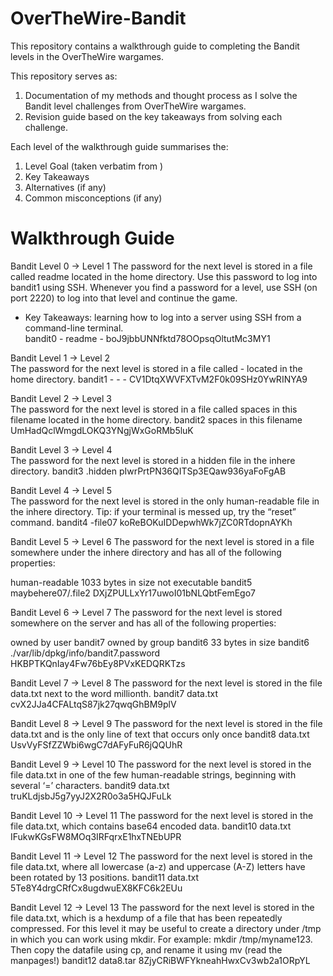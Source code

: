 # OverTheWire-Bandit
This repository contains a walkthrough guide to completing the Bandit levels in the OverTheWire wargames.

This repository serves as:
1) Documentation of my methods and thought process as I solve the Bandit level challenges from OverTheWire wargames.
2) Revision guide based on the key takeaways from solving each challenge.

Each level of the walkthrough guide summarises the:
1) Level Goal (taken verbatim from <insert link to OverTheWire page>)
2) Key Takeaways
3) Alternatives (if any)
4) Common misconceptions (if any)

# Walkthrough Guide
Bandit Level 0 → Level 1
The password for the next level is stored in a file called readme located in the home directory. Use this password to log into bandit1 using SSH. Whenever you find a password for a level, use SSH (on port 2220) to log into that level and continue the game.
* Key Takeaways: learning how to log into a server using SSH from a command-line terminal.  
bandit0 - readme - boJ9jbbUNNfktd78OOpsqOltutMc3MY1

Bandit Level 1 → Level 2  
The password for the next level is stored in a file called - located in the home directory.
bandit1 - - - CV1DtqXWVFXTvM2F0k09SHz0YwRINYA9

Bandit Level 2 → Level 3  
The password for the next level is stored in a file called spaces in this filename located in the home directory.
bandit2 spaces in this filename UmHadQclWmgdLOKQ3YNgjWxGoRMb5luK

Bandit Level 3 → Level 4  
The password for the next level is stored in a hidden file in the inhere directory.
bandit3 .hidden pIwrPrtPN36QITSp3EQaw936yaFoFgAB

Bandit Level 4 → Level 5  
The password for the next level is stored in the only human-readable file in the inhere directory. Tip: if your terminal is messed up, try the “reset” command.
bandit4 -file07 koReBOKuIDDepwhWk7jZC0RTdopnAYKh

Bandit Level 5 → Level 6
The password for the next level is stored in a file somewhere under the inhere directory and has all of the following properties:

human-readable
1033 bytes in size
not executable
bandit5 maybehere07/.file2 DXjZPULLxYr17uwoI01bNLQbtFemEgo7

Bandit Level 6 → Level 7
The password for the next level is stored somewhere on the server and has all of the following properties:

owned by user bandit7
owned by group bandit6
33 bytes in size
bandit6 ./var/lib/dpkg/info/bandit7.password HKBPTKQnIay4Fw76bEy8PVxKEDQRKTzs

Bandit Level 7 → Level 8
The password for the next level is stored in the file data.txt next to the word millionth.
bandit7 data.txt cvX2JJa4CFALtqS87jk27qwqGhBM9plV

Bandit Level 8 → Level 9
The password for the next level is stored in the file data.txt and is the only line of text that occurs only once
bandit8 data.txt UsvVyFSfZZWbi6wgC7dAFyFuR6jQQUhR

Bandit Level 9 → Level 10
The password for the next level is stored in the file data.txt in one of the few human-readable strings, beginning with several ‘=’ characters.
bandit9 data.txt truKLdjsbJ5g7yyJ2X2R0o3a5HQJFuLk

Bandit Level 10 → Level 11
The password for the next level is stored in the file data.txt, which contains base64 encoded data.
bandit10 data.txt IFukwKGsFW8MOq3IRFqrxE1hxTNEbUPR

Bandit Level 11 → Level 12
The password for the next level is stored in the file data.txt, where all lowercase (a-z) and uppercase (A-Z) letters have been rotated by 13 positions.
bandit11 data.txt 5Te8Y4drgCRfCx8ugdwuEX8KFC6k2EUu

Bandit Level 12 → Level 13
The password for the next level is stored in the file data.txt, which is a hexdump of a file that has been repeatedly compressed. For this level it may be useful to create a directory under /tmp in which you can work using mkdir. For example: mkdir /tmp/myname123. Then copy the datafile using cp, and rename it using mv (read the manpages!)
bandit12 data8.tar 8ZjyCRiBWFYkneahHwxCv3wb2a1ORpYL
